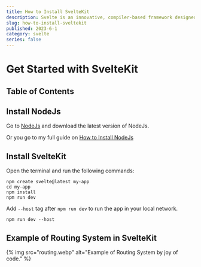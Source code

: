 ```yaml
---
title: How to Install SvelteKit
description: Svelte is an innovative, compiler-based framework designed for building highly performant and interactive user interfaces. Created by Rich Harris, a graphics editor at the New York Times, Svelte has quickly gained traction among developers for its unique approach to web application development. Unlike traditional frameworks like React and Vue, which rely on a runtime library to manage and update the DOM, Svelte operates at compile time, generating highly optimized JavaScript code that updates the DOM directly.
slug: how-to-install-sveltekit
published: 2023-6-1
category: svelte
series: false
---
```


# Get Started with SvelteKit

## Table of Contents

## Install NodeJs

Go to [NodeJs](https://nodejs.org/en/download/) and download the latest version of NodeJs.

Or you go to my full guide on [How to Install NodeJs](https://www.codeofdesign.xyz/how-to-install-nodejs)

## Install SvelteKit

Open the terminal and run the following commands:

```bash:terminal
npm create svelte@latest my-app
cd my-app
npm install
npm run dev
```

Add `--host` tag after `npm run dev` to run the app in your local network.

```bash:terminal
npm run dev --host
```

## Example of Routing System in SvelteKit

{% img src="routing.webp" alt="Example of Routing System by joy of code." %}
